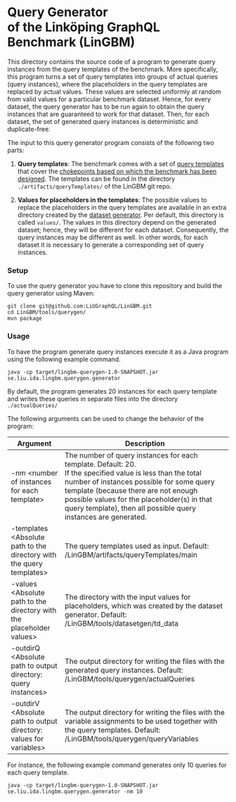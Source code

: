 # Query Generator <br/> of the Linköping GraphQL Benchmark (LinGBM)
This directory contains the source code of a program to generate query instances from the query templates of the benchmark. More specifically, this program turns a set of query templates into groups of actual queries (query instances), where the placeholders in the query templates are replaced by actual values. These values are selected uniformly at random from valid values for a particular benchmark dataset. Hence, for every dataset, the query generator has to be run again to obtain the query instances that are guaranteed to work for that dataset. Then, for each dataset, the set of generated query instances is deterministic and duplicate-free. 

The input to this query generator program consists of the following two parts:

1. **Query templates**: The benchmark comes with a set of [query templates](https://github.com/LiUGraphQL/LinGBM/wiki/Query-Templates-of-the-Benchmark) that cover the [chokepoints based on which the benchmark has been designed](https://github.com/LiUGraphQL/LinGBM/wiki/Choke-Points-for-a-GraphQL-Performance-Benchmark). The templates can be found in the directory `./artifacts/queryTemplates/` of the LinGBM git repo.

2. **Values for placeholders in the templates**: The possible values to replace the placeholders in the query templates are available in an extra directory created by the [dataset generator](https://github.com/LiUGraphQL/LinGBM/tree/master/tools/datasetgen). Per default, this directory is called `values/`. The values in this directory depend on the generated dataset; hence, they will be different for each dataset. Consequently, the query instances may be different as well. In other words, for each dataset it is necessary to generate a corresponding set of query instances.

### Setup

To use the query generator you have to clone this repository and build the query generator using Maven:

```
git clone git@github.com:LiUGraphQL/LinGBM.git
cd LinGBM/tools/querygen/
mvn package
```

### Usage

To have the program generate query instances execute it as a Java program using the following example command.

```
java -cp target/lingbm-querygen-1.0-SNAPSHOT.jar se.liu.ida.lingbm.querygen.generator
```

By default, the program generates 20 instances for each query template and writes these queries in separate files into the directory `./actualQueries/`

The following arguments can be used to change the behavior of the program:

| Argument | Description |
| ------ | ------|
|-nm \<number of instances for each template> |The number of query instances for each template. Default: 20. <br> If the specified value is less than the total number of instances possible for some query template (because there are not enough possible values for the placeholder(s) in that query template), then all possible query instances are generated.| 
|-templates \<Absolute path to the directory with the query templates> |The query templates used as input. Default: /LinGBM/artifacts/queryTemplates/main| 
|-values \<Absolute path to the directory with the placeholder values> |The directory with the input values for placeholders, which was created by the dataset generator. Default: /LinGBM/tools/datasetgen/td_data |
|-outdirQ \<Absolute path to output directory: query instances> |The output directory for writing the files with the generated query instances. Default: /LinGBM/tools/querygen/actualQueries|
|-outdirV \<Absolute path to output directory: values for variables> |The output directory for writing the files with the variable assignments to be used together with the query templates. Default: /LinGBM/tools/querygen/queryVariables |

For instance, the following example command generates only 10 queries for each query template.

```
java -cp target/lingbm-querygen-1.0-SNAPSHOT.jar se.liu.ida.lingbm.querygen.generator -nm 10
```
